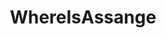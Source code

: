 ---
title: WhereIsAssange
crosslinks:
- conspiracy
- IAmA
- WikiLeaks
- youtubefactsbot
- autotldr
- The_Donald
- wikileaks
- POLITIC
- TopMindsOfReddit
- xkcd
- Bitcoin
- bannedfromwikileaks
- subredditcancer
- WayOfTheBern
- worldnews
- JulianAssangeIsDead
- Futurology
- EnoughTrumpSpam
- UnresolvedMysteries
- Defamation
---